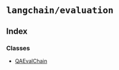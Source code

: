`langchain/evaluation`
======================

Index[](#index "Direct link to Index")
---------------------------------------

### Classes[](#classes "Direct link to Classes")

*   [QAEvalChain](/docs/api/evaluation/classes/QAEvalChain)